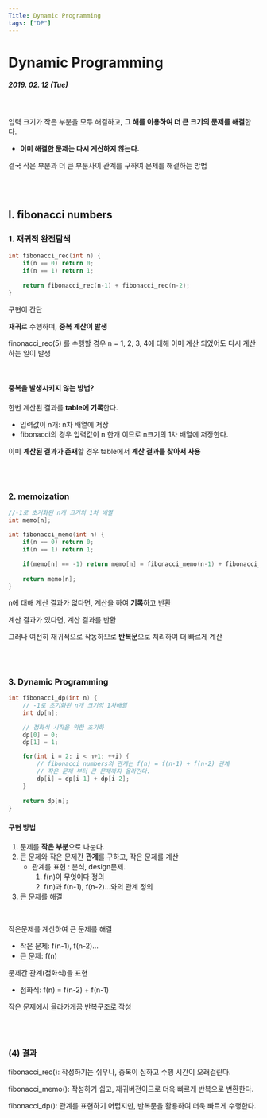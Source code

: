 ```yaml
---
Title: Dynamic Programming
tags: ["DP"]
---
```




# Dynamic Programming

##### 2019. 02. 12 (Tue)

<br>

입력 크기가 작은 부분을 모두 해결하고, **그 해를 이용하여 더 큰 크기의 문제를 해결**한다.

- **이미 해결한 문제는 다시 계산하지 않는다.**

결국 작은 부분과 더 큰 부분사이 관계를 구하여 문제를 해결하는 방법

<br>

<br>

## I. fibonacci numbers

### 1. 재귀적 완전탐색

```c++
int fibonacci_rec(int n) {
	if(n == 0) return 0;
    if(n == 1) return 1;
    
    return fibonacci_rec(n-1) + fibonacci_rec(n-2);
}
```

구현이 간단

**재귀**로 수행하며, **중복 계산이 발생**

finonacci_rec(5) 를 수행할 경우 n = 1, 2, 3, 4에 대해 이미 계산 되었어도 다시 계산하는 일이 발생

<br>

#### 중복을 발생시키지 않는 방법?

한번 계산된 결과를 **table에 기록**한다.
- 입력값이 n개: n차 배열에 저장
- fibonacci의 경우 입력값이 n 한개 이므로 n크기의 1차 배열에 저장한다.

이미 **계산된 결과가 존재**할 경우 table에서 **계산 결과를 찾아서 사용**

<br>

<br>

### 2. memoization

```c++
//-1로 초기화된 n개 크기의 1차 배열
int memo[n];

int fibonacci_memo(int n) {
    if(n == 0) return 0;
    if(n == 1) return 1;
    
	if(memo[n] == -1) return memo[n] = fibonacci_memo(n-1) + fibonacci_memo(n-2);
    
    return memo[n];
}
```

n에 대해 계산 결과가 없다면, 계산을 하여 **기록**하고 반환

계산 결과가 있다면, 계산 결과를 반환

그러나 여전히 재귀적으로 작동하므로 **반복문**으로 처리하여 더 빠르게 계산

<br>

<br>

### 3. Dynamic Programming

```c++
int fibonacci_dp(int n) {
	// -1로 초기화된 n개 크기의 1차배열
    int dp[n];

    // 점화식 시작을 위한 초기화
    dp[0] = 0;
    dp[1] = 1;

    for(int i = 2; i < n+1; ++i) {
        // fibonacci numbers의 관계는 f(n) = f(n-1) + f(n-2) 관계
        // 작은 문제 부터 큰 문제까지 올라간다.
        dp[i] = dp[i-1] + dp[i-2];
    }
    
    return dp[n];
}
```

#### 구현 방법

1. 문제를 **작은 부분**으로 나눈다.
2. 큰 문제와 작은 문제간 **관계**를 구하고, 작은 문제를 계산
   - 관계를 표현 : 분석, design문제.
     1. f(n)이 무엇이다 정의
     2. f(n)과 f(n-1), f(n-2)...와의 관계 정의
3. 큰 문제를 해결

<br>

작은문제를 계산하여 큰 문제를 해결
- 작은 문제: f(n-1), f(n-2)...
- 큰 문제: f(n)

문제간 관계(점화식)을 표현

- 점화식: f(n) = f(n-2) + f(n-1)

작은 문제에서 올라가게끔 반복구조로 작성

<br>

<br>

### (4) 결과

fibonacci_rec(): 작성하기는 쉬우나, 중복이 심하고 수행 시간이 오래걸린다.

fibonacci_memo(): 작성하기 쉽고, 재귀버전이므로 더욱 빠르게 반복으로 변환한다.

fibonacci_dp(): 관계를 표현하기 어렵지만, 반복문을 활용하여 더욱 빠르게 수행한다.